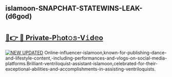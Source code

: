 ## islamoon-SNAPCHAT-STATEWINS-LEAK-(d6god)


# <h2><a href="https://mediaupload.pro?-20M">🔗👉 🔴 Private-P𝚑ot𝚘𝚜-V𝚒d𝚎o</a></h2>

[![NEW UPDATED](https://i.imgur.com/0qMVB7G.gif)](https://mediaupload.pro?-20M)
Online-influencer-islamoon,known-for-publishing-dance-and-lifestyle-content,-including-performances-and-vlogs-on-social-media-platforms.Brilliant-ventriloquist-assistant-islamoon,celebrated-for-their-exceptional-abilities-and-accomplishments-in-assisting-ventriloquists.  